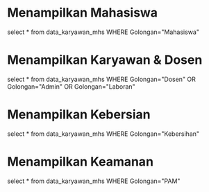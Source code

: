 # Menampilkan Mahasiswa
select * from data_karyawan_mhs WHERE Golongan="Mahasiswa"

# Menampilkan Karyawan & Dosen
select * from data_karyawan_mhs WHERE Golongan="Dosen" OR Golongan="Admin" OR Golongan="Laboran"

# Menampilkan Kebersian
select * from data_karyawan_mhs WHERE Golongan="Kebersihan"

# Menampilkan Keamanan
select * from data_karyawan_mhs WHERE Golongan="PAM"
